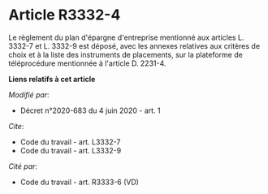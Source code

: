 # Article R3332-4

Le règlement du plan d'épargne d'entreprise mentionné aux articles L. 3332-7 et L. 3332-9 est déposé, avec les annexes
relatives aux critères de choix et à la liste des instruments de placements,                     sur la plateforme de
téléprocédure mentionnée à l'article D. 2231-4.

**Liens relatifs à cet article**

_Modifié par_:

  - Décret n°2020-683 du 4 juin 2020 - art. 1

_Cite_:

  - Code du travail - art. L3332-7
  - Code du travail - art. L3332-9

_Cité par_:

  - Code du travail - art. R3333-6 (VD)
